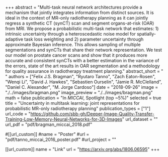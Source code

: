 +++
abstract = "Multi-task neural network architectures provide a mechanism that jointly integrates information from distinct sources. It is ideal in the context of MR-only radiotherapy planning as it can jointly regress a synthetic CT (synCT) scan and segment organs-at-risk (OAR) from MRI. We propose a probabilistic multi-task network that estimates: 1) intrinsic uncertainty through a heteroscedastic noise model for spatially-adaptive task loss weighting and 2) parameter uncertainty through approximate Bayesian inference. This allows sampling of multiple segmentations and synCTs that share their network representation. We test our model on prostate cancer scans and show that it produces more accurate and consistent synCTs with a better estimation in the variance of the errors, state of the art results in OAR segmentation and a methodology for quality assurance in radiotherapy treatment planning."
abstract_short = " "
authors = ["Felix J.S. Bragman", "Ryutaro Tanno", "Zach Eaton-Rosen", "Wenqi Li", "David J. Hawkes", "Sebastien Ourselin", "Jamie R. McClelland", "Daniel C. Alexander", "M. Jorge Cardoso"]
date = "2018-09-26"
image = "./../images/bragman.png"
image_preview = "./../images/bragman.png"
math = false
publication = "In *MICCAI*, Spotlight (top ~5%)"
selected = true
title = "Uncertainty in multitask learning: joint representations for probabilistic MR-only radiotherapy planning"
publication_types = ["1"]
url_code = "https://github.com/sbb-gh/Deeper-Image-Quality-Transfer-Training-Low-Memory-Neural-Networks-for-3D-Images"
url_dataset = ""
url_pdf = "pdf/bragman_miccai_2018.pdf"

#[[url_custom]]
#name = "Poster"
#url = "pdf/tanno_miccai_2016_poster.pdf"
#url_project = ""

[[url_custom]]
name = "Link"
url = "https://arxiv.org/abs/1806.06595"
+++


